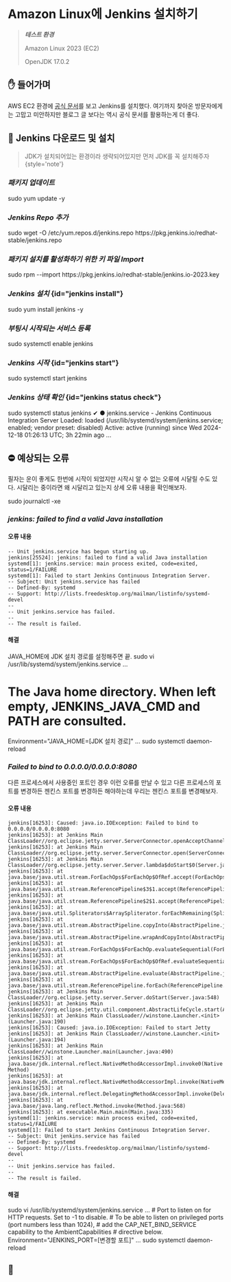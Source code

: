 # Amazon Linux에 Jenkins 설치하기

> ***테스트 환경***
>
> Amazon Linux 2023 (EC2)
> 
> OpenJDK 17.0.2

## ✋ 들어가며
AWS EC2 환경에 [공식 문서](https://www.jenkins.io/doc/tutorials/tutorial-for-installing-jenkins-on-AWS/#downloading-and-installing-jenkins)를 보고 Jenkins를 설치했다.
여기까지 찾아온 방문자에게는 고맙고 미안하지만 블로그 글 보다는 역시 공식 문서를 활용하는게 더 좋다.

## 🚀 Jenkins 다운로드 및 설치

> JDK가 설치되어있는 환경이라 생략되어있지만 먼저 JDK를 꼭 설치해주자
{style='note'}

### ***패키지 업데이트***
<code-block lang="sh">
sudo yum update -y
</code-block>

### ***Jenkins Repo 추가***
<code-block lang="sh">
sudo wget -O /etc/yum.repos.d/jenkins.repo https://pkg.jenkins.io/redhat-stable/jenkins.repo
</code-block>

### ***패키지 설치를 활성화하기 위한 키 파일 Import***
<code-block lang="sh">
sudo rpm --import https://pkg.jenkins.io/redhat-stable/jenkins.io-2023.key
</code-block>

### ***Jenkins 설치*** {id="jenkins install"}
<code-block lang="sh">
sudo yum install jenkins -y
</code-block>

### ***부팅시 시작되는 서비스 등록***
<code-block lang="sh">
sudo systemctl enable jenkins
</code-block>

### ***Jenkins 시작*** {id="jenkins start"}
<code-block lang="sh">
sudo systemctl start jenkins
</code-block>

### ***Jenkins 상태 확인*** {id="jenkins status check"}
<code-block lang="sh">
sudo systemctl status jenkins
</code-block>
<code-block lang="sh">
✔
● jenkins.service - Jenkins Continuous Integration Server
   Loaded: loaded (/usr/lib/systemd/system/jenkins.service; enabled; vendor preset: disabled)
   Active: active (running) since Wed 2024-12-18 01:26:13 UTC; 3h 22min ago
...
</code-block>

## ⛔ 예상되는 오류
필자는 운이 좋게도 한번에 시작이 되었지만 시작시 알 수 없는 오류에 시달릴 수도 있다. 시달리는 중이라면 왜 시달리고 있는지 상세 오류 내용을 확인해보자.

<code-block lang="sh">
sudo journalctl -xe
</code-block>

### ***jenkins: failed to find a valid Java installation***

#### 오류 내용
```shell
-- Unit jenkins.service has begun starting up.
jenkins[25524]: jenkins: failed to find a valid Java installation
systemd[1]: jenkins.service: main process exited, code=exited, status=1/FAILURE
systemd[1]: Failed to start Jenkins Continuous Integration Server.
-- Subject: Unit jenkins.service has failed
-- Defined-By: systemd
-- Support: http://lists.freedesktop.org/mailman/listinfo/systemd-devel
--
-- Unit jenkins.service has failed.
--
-- The result is failed.
```

#### 해결
JAVA_HOME에 JDK 설치 경로를 설정해주면 끝.
<code-block lang="sh">
sudo vi /usr/lib/systemd/system/jenkins.service
</code-block>
<code-block lang="sh">
...
# The Java home directory. When left empty, JENKINS_JAVA_CMD and PATH are consulted.
Environment="JAVA_HOME=[JDK 설치 경로]"
...
</code-block>
<code-block lang="sh">
sudo systemctl daemon-reload
</code-block>

### ***Failed to bind to 0.0.0.0/0.0.0.0:8080***
다른 프로세스에서 사용중인 포트인 경우 이런 오류를 만날 수 있고 다른 프로세스의 포트를 변경하든 젠킨스 포트를 변경하든 해야하는데 우리는 젠킨스 포트를 변경해보자.

#### 오류 내용
```Shell
jenkins[16253]: Caused: java.io.IOException: Failed to bind to 0.0.0.0/0.0.0.0:8080
jenkins[16253]: at Jenkins Main ClassLoader//org.eclipse.jetty.server.ServerConnector.openAcceptChannel(ServerConnector.java:349)
jenkins[16253]: at Jenkins Main ClassLoader//org.eclipse.jetty.server.ServerConnector.open(ServerConnector.java:313)
jenkins[16253]: at Jenkins Main ClassLoader//org.eclipse.jetty.server.Server.lambda$doStart$0(Server.java:552)
jenkins[16253]: at java.base/java.util.stream.ForEachOps$ForEachOp$OfRef.accept(ForEachOps.java:183)
jenkins[16253]: at java.base/java.util.stream.ReferencePipeline$3$1.accept(ReferencePipeline.java:197)
jenkins[16253]: at java.base/java.util.stream.ReferencePipeline$2$1.accept(ReferencePipeline.java:179)
jenkins[16253]: at java.base/java.util.Spliterators$ArraySpliterator.forEachRemaining(Spliterators.java:992)
jenkins[16253]: at java.base/java.util.stream.AbstractPipeline.copyInto(AbstractPipeline.java:509)
jenkins[16253]: at java.base/java.util.stream.AbstractPipeline.wrapAndCopyInto(AbstractPipeline.java:499)
jenkins[16253]: at java.base/java.util.stream.ForEachOps$ForEachOp.evaluateSequential(ForEachOps.java:150)
jenkins[16253]: at java.base/java.util.stream.ForEachOps$ForEachOp$OfRef.evaluateSequential(ForEachOps.java:173)
jenkins[16253]: at java.base/java.util.stream.AbstractPipeline.evaluate(AbstractPipeline.java:234)
jenkins[16253]: at java.base/java.util.stream.ReferencePipeline.forEach(ReferencePipeline.java:596)
jenkins[16253]: at Jenkins Main ClassLoader//org.eclipse.jetty.server.Server.doStart(Server.java:548)
jenkins[16253]: at Jenkins Main ClassLoader//org.eclipse.jetty.util.component.AbstractLifeCycle.start(AbstractLifeCycle.java:93)
jenkins[16253]: at Jenkins Main ClassLoader//winstone.Launcher.<init>(Launcher.java:190)
jenkins[16253]: Caused: java.io.IOException: Failed to start Jetty
jenkins[16253]: at Jenkins Main ClassLoader//winstone.Launcher.<init>(Launcher.java:194)
jenkins[16253]: at Jenkins Main ClassLoader//winstone.Launcher.main(Launcher.java:490)
jenkins[16253]: at java.base/jdk.internal.reflect.NativeMethodAccessorImpl.invoke0(Native Method)
jenkins[16253]: at java.base/jdk.internal.reflect.NativeMethodAccessorImpl.invoke(NativeMethodAccessorImpl.java:77)
jenkins[16253]: at java.base/jdk.internal.reflect.DelegatingMethodAccessorImpl.invoke(DelegatingMethodAccessorImpl.java:43)
jenkins[16253]: at java.base/java.lang.reflect.Method.invoke(Method.java:568)
jenkins[16253]: at executable.Main.main(Main.java:335)
systemd[1]: jenkins.service: main process exited, code=exited, status=1/FAILURE
systemd[1]: Failed to start Jenkins Continuous Integration Server.
-- Subject: Unit jenkins.service has failed
-- Defined-By: systemd
-- Support: http://lists.freedesktop.org/mailman/listinfo/systemd-devel
--
-- Unit jenkins.service has failed.
--
-- The result is failed.

```

#### 해결
<code-block lang="sh">
sudo vi /usr/lib/systemd/system/jenkins.service
</code-block>
<code-block lang="sh">
...
# Port to listen on for HTTP requests. Set to -1 to disable.
# To be able to listen on privileged ports (port numbers less than 1024),
# add the CAP_NET_BIND_SERVICE capability to the AmbientCapabilities
# directive below.
Environment="JENKINS_PORT=[변경할 포트]"
...
</code-block>
<code-block lang="sh">
sudo systemctl daemon-reload
</code-block>

## 👋

<inline-frame src="static/giscus.html"/>
